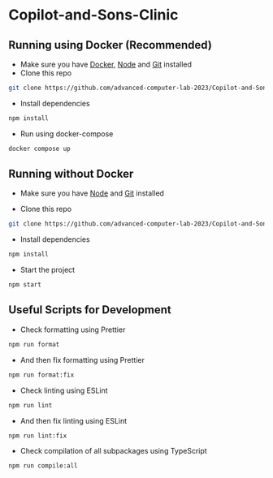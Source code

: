 # Copilot-and-Sons-Clinic

## Running using Docker (Recommended)

- Make sure you have [Docker](https://www.docker.com/), [Node](https://nodejs.org/en) and [Git](https://git-scm.com/) installed
- Clone this repo

```bash
git clone https://github.com/advanced-computer-lab-2023/Copilot-and-Sons-Clinic
```

- Install dependencies

```bash
npm install
```

- Run using docker-compose

```bash
docker compose up
```

## Running without Docker

- Make sure you have [Node](https://nodejs.org/en) and [Git](https://git-scm.com/) installed

- Clone this repo

```bash
git clone https://github.com/advanced-computer-lab-2023/Copilot-and-Sons-Clinic
```

- Install dependencies

```bash
npm install
```

- Start the project

```bash
npm start
```

## Useful Scripts for Development

- Check formatting using Prettier

```bash
npm run format
```

- And then fix formatting using Prettier

```bash
npm run format:fix
```

- Check linting using ESLint

```bash
npm run lint
```

- And then fix linting using ESLint

```bash
npm run lint:fix
```

- Check compilation of all subpackages using TypeScript

```bash
npm run compile:all
```
